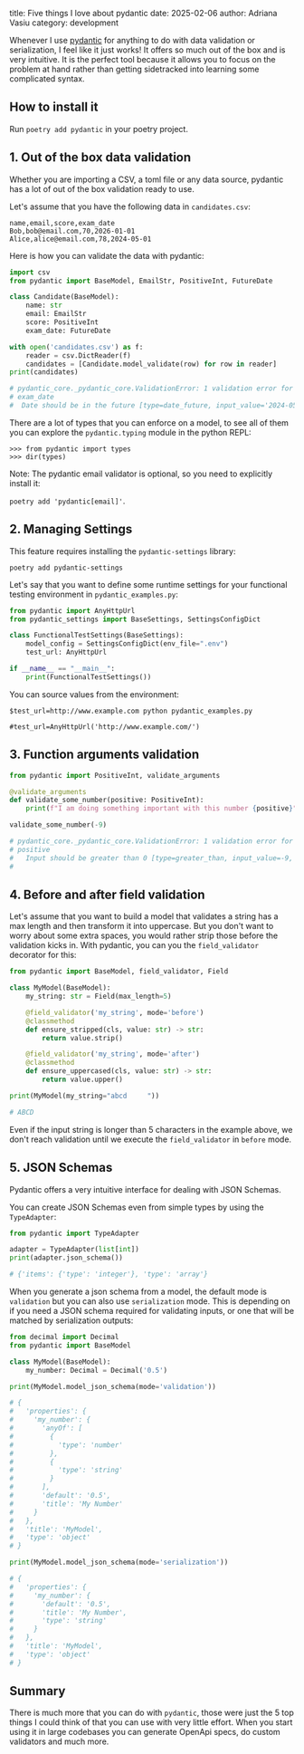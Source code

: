 title: Five things I love about pydantic
date: 2025-02-06
author: Adriana Vasiu
category: development

Whenever I use [pydantic](https://docs.pydantic.dev/latest/) for anything to do with data validation or serialization, I feel like it just works!
It offers so much out of the box and is very intuitive. It is the perfect tool because it allows you to focus on the problem
at hand rather than getting sidetracked into learning some complicated syntax. 

## How to install it

Run `poetry add pydantic` in your poetry project. 

## 1. Out of the box data validation 

Whether you are importing a CSV, a toml file or any data source, pydantic has a lot of out of the box validation ready to use. 

Let's assume that you have the following data in `candidates.csv`:
```shell
name,email,score,exam_date
Bob,bob@email.com,70,2026-01-01
Alice,alice@email.com,78,2024-05-01
```

Here is how you can validate the data with pydantic:

```python
import csv
from pydantic import BaseModel, EmailStr, PositiveInt, FutureDate

class Candidate(BaseModel):
    name: str
    email: EmailStr
    score: PositiveInt
    exam_date: FutureDate

with open('candidates.csv') as f:
    reader = csv.DictReader(f)
    candidates = [Candidate.model_validate(row) for row in reader]
print(candidates)

# pydantic_core._pydantic_core.ValidationError: 1 validation error for Candidate
# exam_date
#  Date should be in the future [type=date_future, input_value='2024-05-01', input_type=str]
```

There are a lot of types that you can enforce on a model, to see all of them you can explore the `pydantic.typing` module in the python REPL:

```shell
>>> from pydantic import types
>>> dir(types)
```

Note: The pydantic email validator is optional, so you need to explicitly install it:

`poetry add 'pydantic[email]'`.

## 2. Managing Settings

This feature requires installing the `pydantic-settings` library:

`poetry add pydantic-settings`

Let's say that you want to define some runtime settings for your functional testing environment in `pydantic_examples.py`:

```python
from pydantic import AnyHttpUrl
from pydantic_settings import BaseSettings, SettingsConfigDict

class FunctionalTestSettings(BaseSettings):
    model_config = SettingsConfigDict(env_file=".env")
    test_url: AnyHttpUrl

if __name__ == "__main__":
    print(FunctionalTestSettings())
```

You can source values from the environment:

```shell
$test_url=http://www.example.com python pydantic_examples.py

#test_url=AnyHttpUrl('http://www.example.com/')
```

## 3. Function arguments validation

```python
from pydantic import PositiveInt, validate_arguments

@validate_arguments
def validate_some_number(positive: PositiveInt):
    print(f"I am doing something important with this number {positive}")

validate_some_number(-9)

# pydantic_core._pydantic_core.ValidationError: 1 validation error for ValidateSomeNumber
# positive
#   Input should be greater than 0 [type=greater_than, input_value=-9, input_type=int]
#
```

## 4. Before and after field validation

Let's assume that you want to build a model that validates a string has a max length and then transform it into uppercase.
But you don't want to worry about some extra spaces, you would rather strip those before the validation kicks in.
With pydantic, you can you the `field_validator` decorator for this:

```python
from pydantic import BaseModel, field_validator, Field

class MyModel(BaseModel):
    my_string: str = Field(max_length=5)

    @field_validator('my_string', mode='before')
    @classmethod
    def ensure_stripped(cls, value: str) -> str:
        return value.strip()

    @field_validator('my_string', mode='after')
    @classmethod
    def ensure_uppercased(cls, value: str) -> str:
        return value.upper()

print(MyModel(my_string="abcd     "))

# ABCD
```

Even if the input string is longer than 5 characters in the example above, we don't reach validation until we 
execute the `field_validator` in `before` mode.

## 5. JSON Schemas 

Pydantic offers a very intuitive interface for dealing with JSON Schemas.

You can create JSON Schemas even from simple types by using the `TypeAdapter`:

```python
from pydantic import TypeAdapter

adapter = TypeAdapter(list[int])
print(adapter.json_schema())

# {'items': {'type': 'integer'}, 'type': 'array'}
```

When you generate a json schema from a model, the default mode is `validation` but you can also use `serialization` mode.
This is depending on if you need a JSON schema required for validating inputs, or one that will be matched by serialization outputs:

```python
from decimal import Decimal
from pydantic import BaseModel

class MyModel(BaseModel):
    my_number: Decimal = Decimal('0.5')

print(MyModel.model_json_schema(mode='validation'))

# {
#   'properties': {
#     'my_number': {
#       'anyOf': [
#         {
#           'type': 'number'
#         },
#         {
#           'type': 'string'
#         }
#       ],
#       'default': '0.5',
#       'title': 'My Number'
#     }
#   },
#   'title': 'MyModel',
#   'type': 'object'
# }

print(MyModel.model_json_schema(mode='serialization'))

# {
#   'properties': {
#     'my_number': {
#       'default': '0.5',
#       'title': 'My Number',
#       'type': 'string'
#     }
#   },
#   'title': 'MyModel',
#   'type': 'object'
# }
```

## Summary

There is much more that you can do with `pydantic`, those were just the 5 top things I could think of that you can use 
with very little effort. 
When you start using it in large codebases you can generate OpenApi specs, do custom validators and much more.


